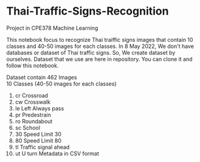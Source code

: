# Thai-Traffic-Signs-Recognition
Project in CPE378 Machine Learning

This notebook focus to recognize Thai traiffic signs images that contain 10 classes and 40-50 images for each classes. In 8 May 2022, We don't have databases or dataset of Thai traffic signs. So, We create dataset by ourselves. Dataset that we use are here in repository. You can clone it and follow this notebook. </br>

Dataset contain 462 Images </br>
10 Classes (40-50 images for each classes)
1.	cr	Crossroad
2.	cw	Crosswalk
3.	le	Left Always pass
4.	pr	Predestrain
5.	ro	Roundabout
6.	sc	School
7.	30	Speed Limit 30
8.	80	Speed Limit 80
9.	tl	Traffic signal ahead
10.	ut	U turn
Metadata in CSV format </br>
